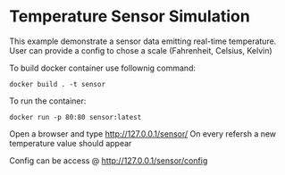 # Temperature Sensor Simulation

This example demonstrate a sensor data emitting real-time temperature.
User can provide a config to chose a scale (Fahrenheit, Celsius, Kelvin)

To build docker container use follownig command:

`docker build . -t sensor`

To run the container:

`docker run -p 80:80 sensor:latest`

Open a browser and type http://127.0.0.1/sensor/
On every refersh a new temperature value should appear

Config can be access @ http://127.0.0.1/sensor/config








